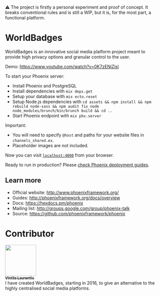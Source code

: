 :warning: The project is firstly a personal experiment and proof of concept. It breaks conventional rules and is still a WIP, but it is, for the most part, a functional platform.

# WorldBadges

WorldBadges is an innovative social media platform project meant to provide high
privacy options and granular control to the user.

Demo:
  https://www.youtube.com/watch?v=0K7zENiZisI

To start your Phoenix server:

  * Install Phoenix and PostgreSQL
  * Install dependencies with `mix deps.get`
  * Setup your database with `mix ecto.reset`
  * Setup Node.js dependencies with `cd assets && npm install && npm rebuild node-sass && npm audit fix node node_modules/brunch/bin/brunch build && cd ..`
  * Start Phoenix endpoint with `mix phx.server`

Important:
  * You will need to specify `@host` and paths for your website files in `channels_shared.ex`.
  * Placeholder images are not included.

Now you can visit [`localhost:4000`](http://localhost:4000) from your browser.

Ready to run in production? Please [check Phoenix deployment guides](http://www.phoenixframework.org/docs/deployment).

## Learn more

  * Official website: http://www.phoenixframework.org/
  * Guides: http://phoenixframework.org/docs/overview
  * Docs: https://hexdocs.pm/phoenix
  * Mailing list: http://groups.google.com/group/phoenix-talk
  * Source: https://github.com/phoenixframework/phoenix

# Contributor

[<img src="https://avatars0.githubusercontent.com/u/11150789?s=460&v=4" width="100px;"/><br /><sub><b>Vintila Laurentiu</b></sub>](https://github.com/Vantalk)<br /> I have created WorldBadges, starting in 2016, to give an alternative to the highly centralised social media platforms.
